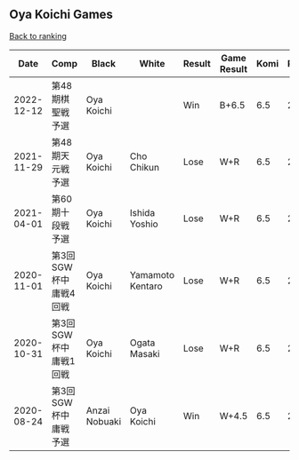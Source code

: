 ## Oya Koichi Games

[Back to ranking](../../index.md)




| **Date** | **Comp** | **Black** | **White** | **Result** | **Game Result** | **Komi** | **Rating** | **Diff** | 
| --- | --- | --- | --- | --- | --- | --- | --- | --- |
| 2022-12-12 | 第48期棋聖戦予選 | Oya Koichi |  | Win | B+6.5 | 6.5 | 2387 | 0 | 
| 2021-11-29 | 第48期天元戦予選 | Oya Koichi | Cho Chikun | Lose | W+R | 6.5 | 2387 | 0 | 
| 2021-04-01 | 第60期十段戦予選 | Oya Koichi | Ishida Yoshio | Lose | W+R | 6.5 | 2387 | -125 | 
| 2020-11-01 | 第3回SGW杯中庸戦4回戦 | Oya Koichi | Yamamoto Kentaro | Lose | W+R | 6.5 | 2512 | -46 | 
| 2020-10-31 | 第3回SGW杯中庸戦1回戦 | Oya Koichi | Ogata Masaki | Lose | W+R | 6.5 | 2558 | 162 | 
| 2020-08-24 | 第3回SGW杯中庸戦予選 | Anzai Nobuaki | Oya Koichi | Win | W+4.5 | 6.5 | 2396 | missing |




